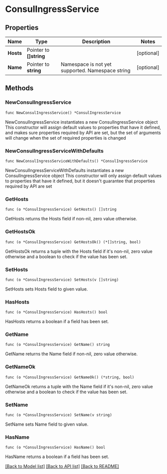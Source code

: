 # ConsulIngressService

## Properties

Name | Type | Description | Notes
------------ | ------------- | ------------- | -------------
**Hosts** | Pointer to **[]string** |  | [optional] 
**Name** | Pointer to **string** | Namespace is not yet supported. Namespace string | [optional] 

## Methods

### NewConsulIngressService

`func NewConsulIngressService() *ConsulIngressService`

NewConsulIngressService instantiates a new ConsulIngressService object
This constructor will assign default values to properties that have it defined,
and makes sure properties required by API are set, but the set of arguments
will change when the set of required properties is changed

### NewConsulIngressServiceWithDefaults

`func NewConsulIngressServiceWithDefaults() *ConsulIngressService`

NewConsulIngressServiceWithDefaults instantiates a new ConsulIngressService object
This constructor will only assign default values to properties that have it defined,
but it doesn't guarantee that properties required by API are set

### GetHosts

`func (o *ConsulIngressService) GetHosts() []string`

GetHosts returns the Hosts field if non-nil, zero value otherwise.

### GetHostsOk

`func (o *ConsulIngressService) GetHostsOk() (*[]string, bool)`

GetHostsOk returns a tuple with the Hosts field if it's non-nil, zero value otherwise
and a boolean to check if the value has been set.

### SetHosts

`func (o *ConsulIngressService) SetHosts(v []string)`

SetHosts sets Hosts field to given value.

### HasHosts

`func (o *ConsulIngressService) HasHosts() bool`

HasHosts returns a boolean if a field has been set.

### GetName

`func (o *ConsulIngressService) GetName() string`

GetName returns the Name field if non-nil, zero value otherwise.

### GetNameOk

`func (o *ConsulIngressService) GetNameOk() (*string, bool)`

GetNameOk returns a tuple with the Name field if it's non-nil, zero value otherwise
and a boolean to check if the value has been set.

### SetName

`func (o *ConsulIngressService) SetName(v string)`

SetName sets Name field to given value.

### HasName

`func (o *ConsulIngressService) HasName() bool`

HasName returns a boolean if a field has been set.


[[Back to Model list]](../README.md#documentation-for-models) [[Back to API list]](../README.md#documentation-for-api-endpoints) [[Back to README]](../README.md)


